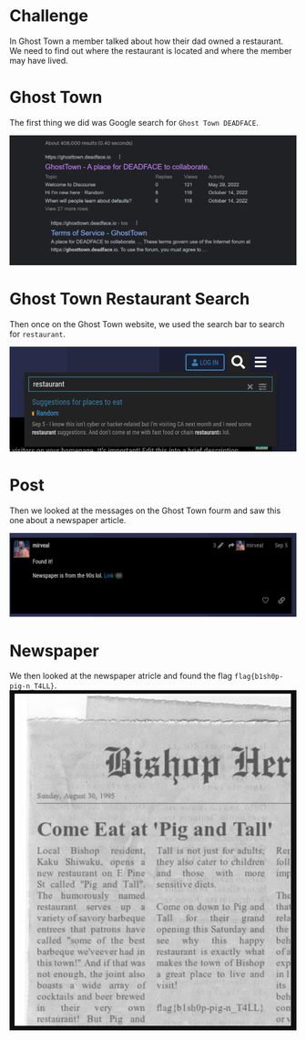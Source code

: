 # Challenge
In Ghost Town a member talked about how their dad owned a restaurant. We need to find out where the restaurant is located and where the member may have lived.

# Ghost Town
The first thing we did was Google search for `Ghost Town DEADFACE`.

![Google Search](google_search.png)

# Ghost Town Restaurant Search
Then once on the Ghost Town website, we used the search bar to search for `restaurant`.

![Ghost Town Search](ghost_town_search.png)

# Post
Then we looked at the messages on the Ghost Town fourm and saw this one about a newspaper article.

![Post](post.png)

# Newspaper
We then looked at the newspaper atricle and found the flag `flag{b1sh0p-pig-n_T4LL}`.
![Flag](flag.png)